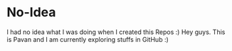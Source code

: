 # No-Idea
I had no idea what I was doing when I created this Repos :)
Hey guys. This is Pavan and I am currently exploring stuffs in GitHub :)
